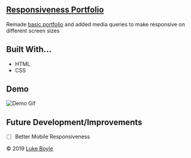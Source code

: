 ## [Responsiveness Portfolio](https://lmboyle.github.io/responsivePortfolio/)

Remade [basic portfolio](https://github.com/LMBoyle/basicPortfolio) and added media queries to make responsive on different screen sizes

## Built With...
* HTML
* CSS

## Demo

![Demo Gif](assets/images/demoRes.gif)

## Future Development/Improvements
- [ ] Better Mobile Responsiveness

&copy; 2019 [Luke Boyle](https://lmboyle.github.io/)